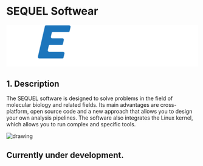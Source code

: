 # SEQUEL Softwear

![SEQUEL LOGO](/images/logo/SEQUEL-Black-logo.svg "Подпись под картинкой")

[comment]: <img src="images/logo/SEQUEL-White-logo.svg" alt="drawing" width="500"/>

## 1. Description
The SEQUEL software is designed to solve problems in the field of molecular biology and related fields. Its main advantages are cross-platform, open source code and a new approach that allows you to design your own analysis pipelines. The software also integrates the Linux kernel, which allows you to run complex and specific tools.

<img src="https://icons.veryicon.com/png/o/miscellaneous/cloud-call-center/warning-60.png" alt="drawing" width="25"/> 

## Currently under development.
